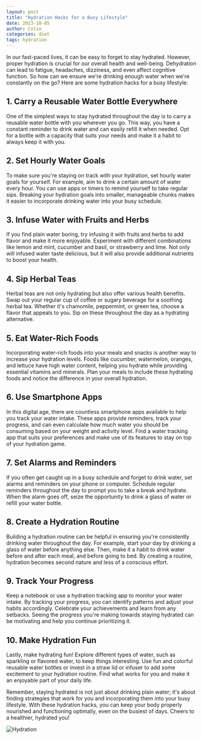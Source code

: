 ```yaml
---
layout: post
title: "Hydration Hacks for a Busy Lifestyle"
date: 2023-10-05
author: Colin
categories: diet
tags: hydration
---
```


In our fast-paced lives, it can be easy to forget to stay hydrated. However, proper hydration is crucial for our overall health and well-being. Dehydration can lead to fatigue, headaches, dizziness, and even affect cognitive function. So how can we ensure we're drinking enough water when we're constantly on the go? Here are some hydration hacks for a busy lifestyle:

## 1. Carry a Reusable Water Bottle Everywhere

One of the simplest ways to stay hydrated throughout the day is to carry a reusable water bottle with you wherever you go. This way, you have a constant reminder to drink water and can easily refill it when needed. Opt for a bottle with a capacity that suits your needs and make it a habit to always keep it with you.

## 2. Set Hourly Water Goals

To make sure you're staying on track with your hydration, set hourly water goals for yourself. For example, aim to drink a certain amount of water every hour. You can use apps or timers to remind yourself to take regular sips. Breaking your hydration goals into smaller, manageable chunks makes it easier to incorporate drinking water into your busy schedule.

## 3. Infuse Water with Fruits and Herbs

If you find plain water boring, try infusing it with fruits and herbs to add flavor and make it more enjoyable. Experiment with different combinations like lemon and mint, cucumber and basil, or strawberry and lime. Not only will infused water taste delicious, but it will also provide additional nutrients to boost your health.

## 4. Sip Herbal Teas

Herbal teas are not only hydrating but also offer various health benefits. Swap out your regular cup of coffee or sugary beverage for a soothing herbal tea. Whether it's chamomile, peppermint, or green tea, choose a flavor that appeals to you. Sip on these throughout the day as a hydrating alternative.

## 5. Eat Water-Rich Foods

Incorporating water-rich foods into your meals and snacks is another way to increase your hydration levels. Foods like cucumber, watermelon, oranges, and lettuce have high water content, helping you hydrate while providing essential vitamins and minerals. Plan your meals to include these hydrating foods and notice the difference in your overall hydration.

## 6. Use Smartphone Apps

In this digital age, there are countless smartphone apps available to help you track your water intake. These apps provide reminders, track your progress, and can even calculate how much water you should be consuming based on your weight and activity level. Find a water tracking app that suits your preferences and make use of its features to stay on top of your hydration game.

## 7. Set Alarms and Reminders

If you often get caught up in a busy schedule and forget to drink water, set alarms and reminders on your phone or computer. Schedule regular reminders throughout the day to prompt you to take a break and hydrate. When the alarm goes off, seize the opportunity to drink a glass of water or refill your water bottle.

## 8. Create a Hydration Routine

Building a hydration routine can be helpful in ensuring you're consistently drinking water throughout the day. For example, start your day by drinking a glass of water before anything else. Then, make it a habit to drink water before and after each meal, and before going to bed. By creating a routine, hydration becomes second nature and less of a conscious effort.

## 9. Track Your Progress

Keep a notebook or use a hydration tracking app to monitor your water intake. By tracking your progress, you can identify patterns and adjust your habits accordingly. Celebrate your achievements and learn from any setbacks. Seeing the progress you're making towards staying hydrated can be motivating and help you continue prioritizing it.

## 10. Make Hydration Fun

Lastly, make hydrating fun! Explore different types of water, such as sparkling or flavored water, to keep things interesting. Use fun and colorful reusable water bottles or invest in a straw lid or infuser to add some excitement to your hydration routine. Find what works for you and make it an enjoyable part of your daily life.
  
Remember, staying hydrated is not just about drinking plain water; it's about finding strategies that work for you and incorporating them into your busy lifestyle. With these hydration hacks, you can keep your body properly nourished and functioning optimally, even on the busiest of days. Cheers to a healthier, hydrated you!

![Hydration](https://source.unsplash.com/1600x900/?hydration)